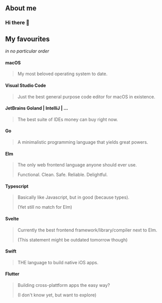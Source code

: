 ## About me

### Hi there 👋

<!--
**marcbinz/marcbinz** is a ✨ _special_ ✨ repository because its `README.md` (this file) appears on your GitHub profile.

Here are some ideas to get you started:

- 🔭 I’m currently working on ...
- 🌱 I’m currently learning ...
- 👯 I’m looking to collaborate on ...
- 🤔 I’m looking for help with ...
- 💬 Ask me about ...
- 📫 How to reach me: ...
- 😄 Pronouns: ...
- ⚡ Fun fact: ...
-->

## My favourites

_in no particular order_

#### macOS

> My most beloved operating system to date.

#### Visual Studio Code

> Just the best general purpose code editor for macOS in existence.

#### JetBrains Goland | IntelliJ | ...

> The best suite of IDEs money can buy right now.

#### Go

> A minimalistic programming language that yields great powers.

#### Elm

> The only web frontend language anyone should ever use.
>
> Functional. Clean. Safe. Reliable. Delightful.

#### Typescript

> Basically like Javascript, but in good (because types).
> 
> (Yet still no match for Elm)

#### Svelte

> Currently the best frontend framework/library/compiler next to Elm.
> 
> (This statement might be outdated tomorrow though)

#### Swift

> THE language to build native iOS apps.

#### Flutter

> Building cross-plattform apps the easy way?
> 
> (I don't know yet, but want to explore)
